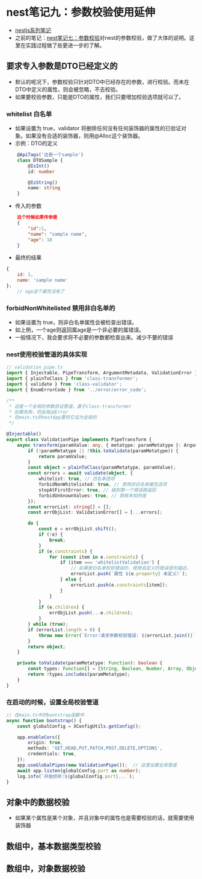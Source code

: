 # nest笔记九：参数校验使用延伸
- [nestjs系列笔记](https://zdhsoft.blog.csdn.net/article/details/121746302)
- 之前的笔记：[nest笔记七：参数校验](https://zdhsoft.blog.csdn.net/article/details/123576984)对nest的参数校验，做了大体的说明。这里在实践过程做了些更进一步的了解。

## 要求专入参数是DTO已经定义的
- 默认的呢况下，参数校验只针对DTO中已经存在的参数，进行校验。而未在DTO中定义的属性，则会被忽略，不去校验。
- 如果要校验参数，只能是DTO的属性，我们只要增加校验选项就可以了。
### whitelist 白名单
- 如果设置为 true，validator 将删除任何没有任何装饰器的属性的已验证对象。如果没有合适的装饰器，则用@Alloc这个装饰器。
- 示例：DTO的定义
```typescript
    @ApiTags('这是一个sample')
    class DTOSample {
        @IsInt()
        id: number

        @IsString()
        name: string
    }
```
- 传入的参数
```JSON
    这个时候如果传参是
    {
        "id":1,
        "name": "sample name",
        "age": 18
    }
```
- 最终的结果
```javascript
{
    id: 1,
    name: 'sample name'
};
    // age这个属性没有了
```
### forbidNonWhitelisted 禁用非白名单的
- 如果设置为 true，则非白名单属性会被检查出错误。
- 如上例，一个age则返回属age是一个非必要的属错误。
- 一般情况下，我会要求将不必要的参数都检查出来。减少不要的错误

### nest使用校验管道的具体实现
```typescript
// validation_pipe.ts
import { Injectable, PipeTransform, ArgumentMetadata, ValidationError } from '@nestjs/common';
import { plainToClass } from 'class-transformer';
import { validate } from 'class-validator';
import { EnumErrorCode } from '../error/error_code';

/**
 * 这是一个全局的参数验证管道，基于class-transformer
 * 如果失败，则会抛出Error
 * 在main.ts的nestApp要将它设为全局的
 */

@Injectable()
export class ValidationPipe implements PipeTransform {
    async transform(paramValue: any, { metatype: paramMetatype }: ArgumentMetadata) {
        if (!paramMetatype || !this.toValidate(paramMetatype)) {
            return paramValue;
        }
        const object = plainToClass(paramMetatype, paramValue);
        const errors = await validate(object, {
            whitelist: true, // 白名单选项
            forbidNonWhitelisted: true, // 禁用非白名单属性选项
            stopAtFirstError: true, // 碰到第一个错误就返回
            forbidUnknownValues: true, // 禁用未知的值
        });
        const errorList: string[] = [];
        const errObjList: ValidationError[] = [...errors];

        do {
            const e = errObjList.shift();
            if (!e) {
                break;
            }
            if (e.constraints) {
                for (const item in e.constraints) {
                    if (item === 'whitelistValidation') {
                        // 如果是白名单校验错误的，使用自定义的错误语句描述。
                        errorList.push(`属性 ${e.property} 未定义!`);
                    } else {
                        errorList.push(e.constraints[item]);
                    }
                }
            }
            if (e.children) {
                errObjList.push(...e.children);
            }
        } while (true);
        if (errorList.length > 0) {
            throw new Error(`Error:请求参数校验错误: ${errorList.join()}`);
        }
        return object;
    }

    private toValidate(paramMetatype: Function): boolean {
        const types: Function[] = [String, Boolean, Number, Array, Object];
        return !types.includes(paramMetatype);
    }
}

```
### 在启动的时候，设置全局校验管道
```typescript
// 在main.ts中的bootstrap函数中
async function bootstrap() {
    const globalConfig = XConfigUtils.getConfig();

    app.enableCors({
        origin: true,
        methods: 'GET,HEAD,PUT,PATCH,POST,DELETE,OPTIONS',
        credentials: true,
    });
    app.useGlobalPipes(new ValidationPipe());  // 这里设置全局管道
    await app.listen(globalConfig.port as number);
    log.info(`开始侦听:${globalConfig.port}...`);
}
```
## 对象中的数据校验
- 如果某个属性是某个对象，并且对象中的属性也是需要校验的话，就需要使用装饰器
## 数组中，基本数据类型校验
## 数组中，对象数据校验

